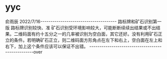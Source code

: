 # yyc
俞雨辰
2022/7/16--------------------------------------
路标牌和矿石识别第一版
路标牌识别较快、准
矿石识别受环境影响较大，可能断断续续出结果或不出结果。二维码面有约十五分之一的几率被识别为空白面，其它还好。没有利用矿石正立的条件。若明确矿石正立，则二维码面方形角点在左下和右上，空白面在左上和右下，加上这个条件应该可以保证不出错。
--------------------------------------------------over
